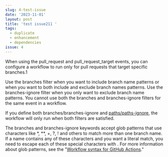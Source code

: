 ```yaml
---
slug: 4-test-issue
date: '2023-11-01'
layout: post
title: 'test issue211 '
tags:
  - duplicate
  - enhancement
  - dependencies
issue: 4
---
```


When using the pull_request and pull_request_target events, you can configure a workflow to run only for pull requests that target specific branches.1
 
Use the branches filter when you want to include branch name patterns or when you want to both include and exclude branch names patterns. Use the branches-ignore filter when you only want to exclude branch name patterns. You cannot use both the branches and branches-ignore filters for the same event in a workflow.

If you define both branches/branches-ignore and [paths/paths-ignore](https://docs.github.com/en/actions/using-workflows/workflow-syntax-for-github-actions#onpushpull_requestpull_request_targetpathspaths-ignore), the workflow will only run when both filters are satisfied.

The branches and branches-ignore keywords accept glob patterns that use characters like *, **, +, ?, ! and others to match more than one branch name. If a name contains any of these characters and you want a literal match, you need to escape each of these special characters with \. For more information about glob patterns, see the "[Workflow syntax for GitHub Actions](https://docs.github.com/en/actions/using-workflows/workflow-syntax-for-github-actions#filter-pattern-cheat-sheet)."
